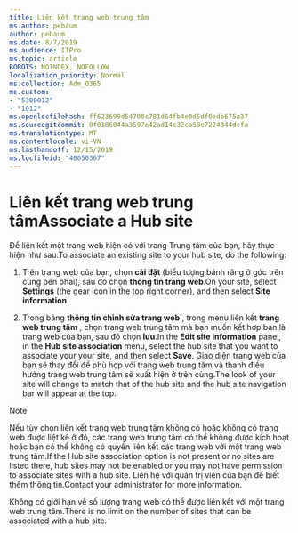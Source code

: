 ```yaml
---
title: Liên kết trang web trung tâm
ms.author: pebaum
author: pebaum
ms.date: 8/7/2019
ms.audience: ITPro
ms.topic: article
ROBOTS: NOINDEX, NOFOLLOW
localization_priority: Normal
ms.collection: Adm_O365
ms.custom:
- "5300012"
- "1012"
ms.openlocfilehash: ff623699d54700c781d64fb4e0d5df0edb675a37
ms.sourcegitcommit: 0f0186044a3597e42ad14c32ca58e7224344dcfa
ms.translationtype: MT
ms.contentlocale: vi-VN
ms.lasthandoff: 12/15/2019
ms.locfileid: "40050367"
---
```

# <a name="associate-a-hub-site"></a><span data-ttu-id="918bc-102">Liên kết trang web trung tâm</span><span class="sxs-lookup"><span data-stu-id="918bc-102">Associate a Hub site</span></span>

<span data-ttu-id="918bc-103">Để liên kết một trang web hiện có với trang Trung tâm của bạn, hãy thực hiện như sau:</span><span class="sxs-lookup"><span data-stu-id="918bc-103">To associate an existing site to your hub site, do the following:</span></span>
  
1. <span data-ttu-id="918bc-104">Trên trang web của bạn, chọn **cài đặt** (biểu tượng bánh răng ở góc trên cùng bên phải), sau đó chọn **thông tin trang web**.</span><span class="sxs-lookup"><span data-stu-id="918bc-104">On your site, select **Settings** (the gear icon in the top right corner), and then select **Site information**.</span></span>

2. <span data-ttu-id="918bc-105">Trong bảng **thông tin chỉnh sửa trang web** , trong menu liên kết **trang web trung tâm** , chọn trang web trung tâm mà bạn muốn kết hợp bạn là trang web của bạn, sau đó chọn **lưu**.</span><span class="sxs-lookup"><span data-stu-id="918bc-105">In the **Edit site information** panel, in the **Hub site association** menu, select the hub site that you want to associate your your site, and then select **Save**.</span></span> <span data-ttu-id="918bc-106">Giao diện trang web của bạn sẽ thay đổi để phù hợp với trang web trung tâm và thanh điều hướng trang web trung tâm sẽ xuất hiện ở trên cùng.</span><span class="sxs-lookup"><span data-stu-id="918bc-106">The look of your site will change to match that of the hub site and the hub site navigation bar will appear at the top.</span></span>

 > [!Note]
><span data-ttu-id="918bc-107">Nếu tùy chọn liên kết trang web trung tâm không có hoặc không có trang web được liệt kê ở đó, các trang web trung tâm có thể không được kích hoạt hoặc bạn có thể không có quyền liên kết các trang web với một trang web trung tâm.</span><span class="sxs-lookup"><span data-stu-id="918bc-107">If the Hub site association option is not present or no sites are listed there, hub sites may not be enabled or you may not have permission to associate sites with a hub site.</span></span> <span data-ttu-id="918bc-108">Liên hệ với quản trị viên của bạn để biết thêm thông tin.</span><span class="sxs-lookup"><span data-stu-id="918bc-108">Contact your administrator for more information.</span></span>
>
><span data-ttu-id="918bc-109">Không có giới hạn về số lượng trang web có thể được liên kết với một trang web trung tâm.</span><span class="sxs-lookup"><span data-stu-id="918bc-109">There is no limit on the number of sites that can be associated with a hub site.</span></span>
  